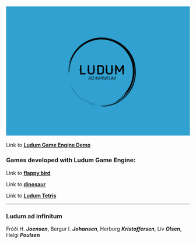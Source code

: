 ![Ludum logo](extra/logo_1.png)

Link to [**Ludum Game Engine Demo**](https://bergurijohansen.github.io/LudumGameEngine/)

### Games developed with Ludum Game Engine:

Link to [**flappy bird**](https://bergurijohansen.github.io/LudumFlappy/)

Link to [**dinosaur**](https://bergurijohansen.github.io/LudumDino/)

Link to [**Ludum Tetris**](https://bergurijohansen.github.io/ludumtetris/)


---

### Ludum **ad infinitum**

Fróði H. **_Joensen_**, Bergur I. **_Johansen_**, Herborg **_Kristoffersen_**, Lív **_Olsen_**, Helgi **_Poulsen_**
